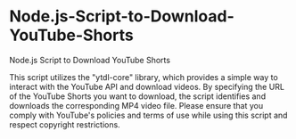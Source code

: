 # Node.js-Script-to-Download-YouTube-Shorts
Node.js Script to Download YouTube Shorts

This script utilizes the "ytdl-core" library, which provides a simple way to interact with the YouTube API and download videos. By specifying the URL of the YouTube Shorts you want to download, the script identifies and downloads the corresponding MP4 video file. Please ensure that you comply with YouTube's policies and terms of use while using this script and respect copyright restrictions.
